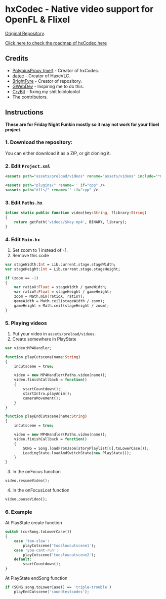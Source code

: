 # hxCodec - Native video support for OpenFL & Flixel

[Original Repository](https://github.com/polybiusproxy/PolyEngine).

[Click here to check the roadmap of hxCodec here](https://github.com/brightfyregit/Friday-Night-Funkin-Mp4-Video-Support/projects/1)

## Credits

- [PolybiusProxy (me!)](https://github.com/polybiusproxy) - Creator of hxCodec.
- [datee](https://github.com/datee) - Creator of HaxeVLC.
- [BrightFyre](https://github.com/brightfyregit) - Creator of repository.
- [GWebDev](https://github.com/GrowtopiaFli) - Inspiring me to do this.
- [CryBit](https://github.com/CryBitDev) - fixing my shit lolololoolol
- The contributors.

## Instructions
**These are for Friday Night Funkin mostly so it may not work for your flixel project.**

### 1. Download the repository:
You can either download it as a ZIP,
or git cloning it.

### 2. Edit `Project.xml`
```xml
<assets path="assets/preload/videos" rename="assets/videos" include="*mp4" embed='false' />

<assets path="plugins/" rename='' if="cpp" />
<assets path="dlls/" rename='' if="cpp" />
```

### 3. Edit `Paths.hx`
```haxe
inline static public function video(key:String, ?library:String)
{
	return getPath('videos/$key.mp4', BINARY, library);
}
```

### 4. Edit `Main.hx`
1. Set zoom to 1 instead of -1.
2. Remove this code
```haxe
var stageWidth:Int = Lib.current.stage.stageWidth;
var stageHeight:Int = Lib.current.stage.stageHeight;

if (zoom == -1)
{
	var ratioX:Float = stageWidth / gameWidth;
	var ratioY:Float = stageHeight / gameHeight;
	zoom = Math.min(ratioX, ratioY);
	gameWidth = Math.ceil(stageWidth / zoom);
	gameHeight = Math.ceil(stageHeight / zoom);
}
```

### 5. Playing videos

1. Put your video in `assets/preload/videos`.
2. Create somewhere in PlayState
```haxe
var video:MP4Handler;

function playCutscene(name:String)
{
	inCutscene = true;

	video = new MP4Handler(Paths.video(name));
	video.finishCallback = function()
	{
		startCountdown();
		startIntro.playAnim();
		cameraMovement();
	}
}

function playEndCutscene(name:String)
{
	inCutscene = true;

	video = new MP4Handler(Paths.video(name));
	video.finishCallback = function()
	{
		SONG = Song.loadFromJson(storyPlaylist[0].toLowerCase());
		LoadingState.loadAndSwitchState(new PlayState());
	}
}
```

3. In the onFocus function
```haxe
video.resumeVideo();
```

4. In the onFocusLost function
```haxe
video.pauseVideo();
```

### 6. Example
At PlayState create function
```haxe
switch (curSong.toLowerCase())
{
	case 'too-slow':
		playCutscene('tooslowcutscene1');
	case 'you-cant-run':
		playCutscene('tooslowcutscene2');
	default:
		startCountdown();
}
```

At PlayState endSong function
```haxe
if (SONG.song.toLowerCase() == 'triple-trouble')
	playEndCutscene('soundtestcodes');
```
